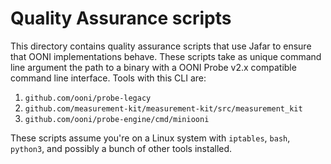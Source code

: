 # Quality Assurance scripts

This directory contains quality assurance scripts that use Jafar to
ensure that OONI implementations behave. These scripts take as unique
command line argument the path to a binary with a OONI Probe v2.x
compatible command line interface. Tools with this CLI are:

1. `github.com/ooni/probe-legacy`
2. `github.com/measurement-kit/measurement-kit/src/measurement_kit`
3. `github.com/ooni/probe-engine/cmd/miniooni`

These scripts assume you're on a Linux system with `iptables`, `bash`,
`python3`, and possibly a bunch of other tools installed.
